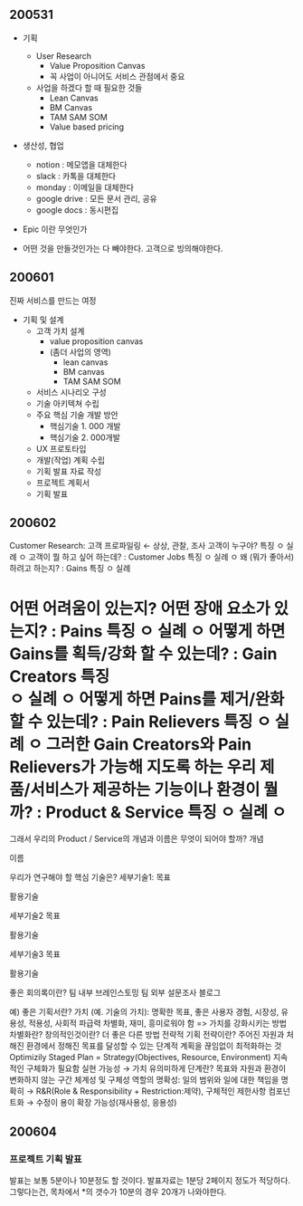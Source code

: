 ﻿## 200531

- 기획
	- User Research
		- Value Proposition Canvas
		- 꼭 사업이 아니어도 서비스 관점에서 중요
	- 사업을 하겠다 할 때 필요한 것들
		- Lean Canvas
		- BM Canvas
		- TAM SAM SOM
		- Value based pricing

- 생산성, 협업
	- notion : 메모앱을 대체한다
	- slack : 카톡을 대체한다
	- monday : 이메일을 대체한다
	- google drive : 모든 문서 관리, 공유
	- google docs : 동시편집

- Epic 이란 무엇인가
- 어떤 것을 만들것인가는 다 빼야한다. 고객으로 빙의해야한다.

## 200601

진짜 서비스를 만드는 여정

-  기획 및 설계
   -  고객 가치 설계
      -  value proposition canvas
      -  (좀더 사업의 영역)
         -  lean canvas
         -  BM canvas
         -  TAM SAM SOM
   -  서비스 시나리오 구성
   -  기술 아키텍쳐 수립
   -  주요 핵심 기술 개발 방안
      -  핵심기술 1. 000 개발
      -  핵심기술 2. 000개발
   -  UX 프로토타입
   -  개발(작업) 계획 수립
   -  기획 발표 자료 작성
   -  프로젝트 계획서
   -  기획 발표

## 200602

Customer Research: 고객 프로파일링 ← 상상, 관찰, 조사
고객이 누구야?
특징
ㅇ
실례 
ㅇ
고객이 뭘 하고 싶어 하는데? : Customer Jobs
특징
ㅇ
실례
ㅇ
왜 (뭐가 좋아서) 하려고 하는지? : Gains
특징
ㅇ
실례


어떤 어려움이 있는지? 어떤 장애 요소가 있는지? : Pains
특징
ㅇ
실례
ㅇ
어떻게 하면 Gains를 획득/강화 할 수 있는데? : Gain Creators
특징	
ㅇ
실례
ㅇ
어떻게 하면 Pains를 제거/완화 할 수 있는데? : Pain Relievers
특징
ㅇ
실례
ㅇ
그러한 Gain Creators와 Pain Relievers가 가능해 지도록 하는 우리 제품/서비스가 제공하는 기능이나 환경이 뭘까? : Product & Service
특징 
ㅇ
실례
ㅇ
===
그래서 우리의 Product / Service의 개념과 이름은 무엇이 되어야 할까?
개념


이름


우리가 연구해야 할 핵심 기술은?
세부기술1: 
목표


활용기술


세부기술2
목표


활용기술


세부기술3
목표


활용기술



좋은 회의록이란?
팀 내부 브레인스토밍
팀 외부 설문조사
블로그

예) 좋은 기획서란?
가치 (예. 기술의 가치): 명확한 목표, 좋은 사용자 경험, 시장성, 유용성, 적용성, 사회적 파급력
차별화, 재미, 흥미로워야 함 => 가치를 강화시키는 방법
차별화란? 창의적인것이란?
더 좋은 다른 방법
전략적 기획
전략이란? 주어진 자원과 처해진 환경에서 정해진 목표를 달성할 수 있는 단계적 계획을 끊임없이 최적화하는 것
Optimizily Staged Plan = Strategy(Objectives, Resource, Environment)
지속적인 구체화가 필요함
실현 가능성 → 가치 유의미하게
단계란?
목표와 자원과 환경이 변화하지 않는 구간
체계성 및 구체성
역할의 명확성: 일의 범위와 일에 대한 책임을 명확히 → R&R(Role & Responsibility + Restriction:제약), 구체적인 제한사항
컴포넌트화 → 수정이 용이
확장 가능성(재사용성, 응용성)

## 200604

### 프로젝트 기획 발표

발표는 보통 5분이나 10분정도 할 것이다.
발표자료는 1분당 2페이지 정도가 적당하다.
그렇다는건, 목차에서 *의 갯수가 10분의 경우 20개가 나와야한다.